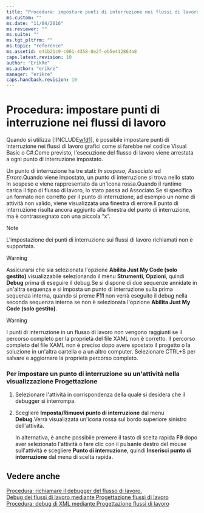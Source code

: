 ```yaml
---
title: "Procedura: impostare punti di interruzione nei flussi di lavoro | Microsoft Docs"
ms.custom: ""
ms.date: "11/04/2016"
ms.reviewer: ""
ms.suite: ""
ms.tgt_pltfrm: ""
ms.topic: "reference"
ms.assetid: e41b21c9-c061-4358-8e2f-eb5e412864a8
caps.latest.revision: 10
author: "ErikRe"
ms.author: "erikre"
manager: "erikre"
caps.handback.revision: 10
---
```

# Procedura: impostare punti di interruzione nei flussi di lavoro
Quando si utilizza [!INCLUDE[wfd1](../workflow-designer/includes/wfd1_md.md)], è possibile impostare punti di interruzione nei flussi di lavoro grafici come si farebbe nel codice Visual Basic o C\#.Come previsto, l'esecuzione del flusso di lavoro viene arrestata a ogni punto di interruzione impostato.  
  
 Un punto di interruzione ha tre stati: *In sospeso*, *Associato* ed *Errore*.Quando viene impostato, un punto di interruzione si trova nello stato In sospeso e viene rappresentato da un'icona rossa.Quando il runtime carica il tipo di flusso di lavoro, lo stato passa ad Associato.Se si specifica un formato non corretto per il punto di interruzione, ad esempio un nome di attività non valido, viene visualizzata una finestra di errore.Il punto di interruzione risulta ancora aggiunto alla finestra del punto di interruzione, ma è contrassegnato con una piccola “x”.  
  
> [!NOTE]
>  L'impostazione dei punti di interruzione sui flussi di lavoro richiamati non è supportata.  
  
> [!WARNING]
>  Assicurarsi che sia selezionata l'opzione **Abilita Just My Code \(solo gestito\)** visualizzabile selezionando il menu **Strumenti**, **Opzioni**, quindi **Debug** prima di eseguire il debug.Se si dispone di due sequenze annidate in un'altra sequenza e si imposta un punto di interruzione sulla prima sequenza interna, quando si preme **F11** non verrà eseguito il debug nella seconda sequenza interna se non è selezionata l'opzione **Abilita Just My Code \(solo gestito\)**.  
  
> [!WARNING]
>  I punti di interruzione in un flusso di lavoro non vengono raggiunti se il percorso completo per la proprietà del file XAML non è corretto. Il percorso completo del file XAML non è preciso dopo avere spostato il progetto o la soluzione in un'altra cartella o a un altro computer. Selezionare CTRL\+S per salvare e aggiornare la proprietà percorso completo.  
  
### Per impostare un punto di interruzione su un'attività nella visualizzazione Progettazione  
  
1.  Selezionare l'attività in corrispondenza della quale si desidera che il debugger si interrompa.  
  
2.  Scegliere **Imposta\/Rimuovi punto di interruzione** dal menu **Debug**.Verrà visualizzata un'icona rossa sul bordo superiore sinistro dell'attività.  
  
     In alternativa, è anche possibile premere il tasto di scelta rapida **F9** dopo aver selezionato l'attività o fare clic con il pulsante destro del mouse sull'attività e scegliere **Punto di interruzione**, quindi **Inserisci punto di interruzione** dal menu di scelta rapida.  
  
## Vedere anche  
 [Procedura: richiamare il debugger del flusso di lavoro.](../workflow-designer/how-to-invoke-the-workflow-debugger.md)   
 [Debug dei flussi di lavoro mediante Progettazione flussi di lavoro](../workflow-designer/debugging-workflows-with-the-workflow-designer.md)   
 [Procedura: debug di XML mediante Progettazione flussi di lavoro](../workflow-designer/how-to-debug-xaml-with-the-workflow-designer.md)